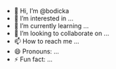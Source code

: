 - 👋 Hi, I’m @bodicka
- 👀 I’m interested in ...
- 🌱 I’m currently learning ...
- 💞️ I’m looking to collaborate on ...
- 📫 How to reach me ...
- 😄 Pronouns: ...
- ⚡ Fun fact: ...

<!---
bodicka/bodicka is a ✨ special ✨ repository because its `README.md` (this file) appears on your GitHub profile.
You can click the Preview link to take a look at your changes.
--->
